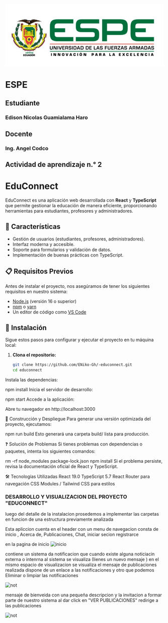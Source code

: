 
![logo](/images/espe.jpg)

# ESPE

## Estudiante 
### Edison Nicolas Guamialama Haro 

## Docente 
### Ing. Angel Codco


## Actividad de aprendizaje n.° 2

# EduConnect

EduConnect es una aplicación web desarrollada con **React** y **TypeScript** que permite gestionar la educación de manera eficiente, proporcionando herramientas para estudiantes, profesores y administradores.  

## 📌 Características

- Gestión de usuarios (estudiantes, profesores, administradores).  
- Interfaz moderna y accesible.  
- Soporte para formularios y validación de datos.  
- Implementación de buenas prácticas con TypeScript.  

## 📋 Requisitos Previos

Antes de instalar el proyecto, nos asegúramos de tener los siguientes requisitos en nuestro sistema:  

- [Node.js](https://nodejs.org/) (versión 16 o superior)  
- [npm](https://www.npmjs.com/) o [yarn](https://yarnpkg.com/)  
- Un editor de código como [VS Code](https://code.visualstudio.com/)  

## 🔧 Instalación

Sigue estos pasos para configurar y ejecutar el proyecto en tu máquina local:

1. **Clona el repositorio:**  

   ```sh
   git clone https://github.com/ENiko-Gh/-educonnect.git
   cd educonnect
Instala las dependencias:

npm install
Inicia el servidor de desarrollo:

npm start
Accede a la aplicación:

Abre tu navegador en http://localhost:3000

🚀 Construcción y Despliegue
Para generar una versión optimizada del proyecto, ejecutamos:

npm run build
Esto generará una carpeta build/ lista para producción.

❓ Solución de Problemas
Si tienes problemas con dependencias o paquetes, intenta los siguientes comandos:

rm -rf node_modules package-lock.json
npm install
Si el problema persiste, revisa la documentación oficial de React y TypeScript.

🛠 Tecnologías Utilizadas
React 19.0
TypeScript 5.7
React Router para navegación
CSS Modules / Tailwind CSS para estilos


### DESARROLLO  Y VISUALIZACION DEL PROYECTO "EDUCONNECT"


luego del detalle de la instalacion  prosedemos a implementar las carpetas  en funcion de una estructura  previamente analizada

Esta apliccion cuenta en el header con un menu de navegacion consta de inicio , Acerca de, Publicaciones, Chat, iniciar secion
registrarce 

en la pagina de inicio
![inicio](inicio1.jpg)


contiene un sistema da notificacion  que cuando existe alguna noticiacin  externa o intenrna al sistema 
se visualiza  (Iienes un nuevo mensaje ) en el mismo espacio de visualizacion  se visualiza el mensaje de 
publicaciones realizada  dispone de un enlace a las notificaciones   y otro  que podemos Eliminar   o limpiar las notificaciones 

![not](images/Notifi2.jpg)


mensaje de bienveida  con una pequeña descripcion y la invitacion a formar parte de nuestro sistema 
al dar click en "VER PUBLICACIONES" redirige a las publicaciones  

![not](images/publi2.jpg)
